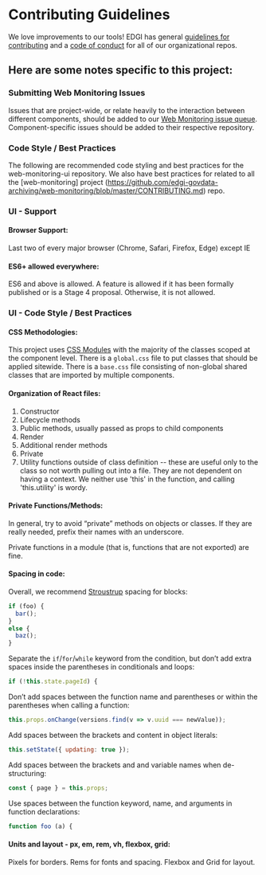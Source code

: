 # Contributing Guidelines

We love improvements to our tools! EDGI has general [guidelines for contributing][edgi-contributing] and a [code of conduct][edgi-conduct] for all of our organizational repos.

## Here are some notes specific to this project:

### Submitting Web Monitoring Issues

Issues that are project-wide, or relate heavily to the interaction between different components, should be added to our [Web Monitoring issue queue](https://github.com/edgi-govdata-archiving/web-monitoring/issues). Component-specific issues should be added to their respective repository.


### Code Style / Best Practices

The following are recommended code styling and best practices for the web-monitoring-ui repository. We also have best practices for related to all the [web-monitoring] project (https://github.com/edgi-govdata-archiving/web-monitoring/blob/master/CONTRIBUTING.md) repo.


### UI - Support

#### Browser Support:

Last two of every major browser (Chrome, Safari, Firefox, Edge) except IE


#### ES6+ allowed everywhere:

ES6 and above is allowed. A feature is allowed if it has been formally published or is a Stage 4 proposal.  Otherwise, it is not allowed.


### UI - Code Style / Best Practices

#### CSS Methodologies:

This project uses [CSS Modules](https://github.com/css-modules/css-modules) with the majority of the classes scoped at the component level. There is a `global.css` file to put classes that should be applied sitewide. There is a `base.css` file consisting of non-global shared classes that are imported by multiple components.


#### Organization of React files:

1. Constructor
2. Lifecycle methods
3. Public methods, usually passed as props to child components
4. Render
5. Additional render methods
6. Private
7. Utility functions outside of class definition -- these are useful only to the class so not worth pulling out into a file. They are not dependent on having a context. We neither use 'this' in the function, and calling 'this.utility' is wordy.


#### Private Functions/Methods:

In general, try to avoid “private” methods on objects or classes. If they are really needed, prefix their names with an underscore.

Private functions in a module (that is, functions that are not exported) are fine.


#### Spacing in code:

Overall, we recommend [Stroustrup](https://en.wikipedia.org/wiki/Indentation_style#Variant:_Stroustrup) spacing for blocks:

```js
if (foo) {
  bar();
}
else {
  baz();
}
```

Separate the `if`/`for`/`while` keyword from the condition, but don’t add extra spaces inside the parentheses in conditionals and loops:

```js
if (!this.state.pageId) {
```

Don’t add spaces between the function name and parentheses or within the parentheses when calling a function:

```js
this.props.onChange(versions.find(v => v.uuid === newValue));
```

Add spaces between the brackets and content in object literals:

```js
this.setState({ updating: true });
```

Add spaces between the brackets and and variable names when de-structuring:

```js
const { page } = this.props;
```

Use spaces between the function keyword, name, and arguments in function declarations:

```js
function foo (a) {
```


#### Units and layout - px, em, rem, vh, flexbox, grid:

Pixels for borders. Rems for fonts and spacing. Flexbox and Grid for layout.


<!-- Links -->
[edgi-conduct]: https://github.com/edgi-govdata-archiving/overview/blob/master/CONDUCT.md
[edgi-contributing]: https://github.com/edgi-govdata-archiving/overview/blob/master/CONTRIBUTING.md
